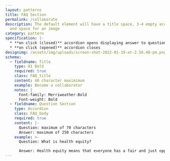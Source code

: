 ```yaml
---
layout: patterns
title: FAQ Section
permalink: /collaborate
description: The default element will have a title space, 3-4 empty accordions,
  and space for an image
category: pattern
specification: |-
  * **on click (closed)** accordion opens displaying answer to question
  * **on click (opened)** accordion closes
designimg: /assets/img/uploads/screen-shot-2022-01-19-at-2.50.48-pm.png
schema:
  - fieldname: Title
    type: H1 Bold
    required: true
    class: FAQ_title
    content: 40 character maximimum
    example: Become a collaborator
    notes: |
      Font-family: Merriweather-Bold 
      Font-weight: Bold
  - fieldname: Question Section
    type: Accordion
    class: FAQ_body
    required: true
    content: |-
      Question: maximum of 70 characters 
      Answer: maximum of 250 characters
    example: >-
      Question: What is health equity?

      Answer: Health equity means that everyone has a fair and just opportunity to be healthier...
---
```

